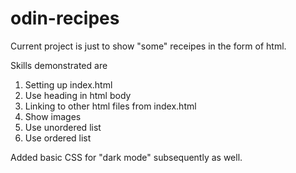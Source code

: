# odin-recipes

Current project is just to show "some" receipes in the form of html.

Skills demonstrated are

1. Setting up index.html
2. Use heading in html body
3. Linking to other html files from index.html
4. Show images
5. Use unordered list
6. Use ordered list

Added basic CSS for "dark mode" subsequently as well.